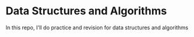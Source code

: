 # Data Structures and Algorithms

In this repo, I'll do practice and revision for data structures and algorithms